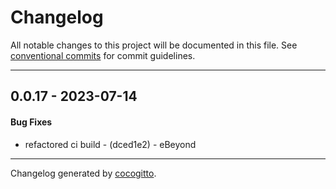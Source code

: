 # Changelog
All notable changes to this project will be documented in this file. See [conventional commits](https://www.conventionalcommits.org/) for commit guidelines.

- - -
## 0.0.17 - 2023-07-14
#### Bug Fixes
- refactored ci build - (dced1e2) - eBeyond

- - -

Changelog generated by [cocogitto](https://github.com/cocogitto/cocogitto).